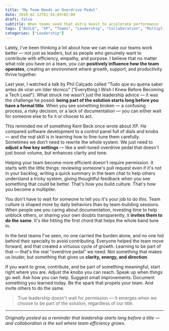 ```yaml
---
title: "My Team Needs an Overdrive Pedal"
date: 2010-02-12T01:55:03+02:00
draft: false
subtitle: When teams need that extra boost to accelerate performance
tags: ["AGILE", "XP", "Teams", "Leadership", "Collaboration", "Multipliers"]
categories: ["Leadership"]
---
```


Lately, I've been thinking a lot about how we can make our teams work better — not just as leaders, but as people who genuinely want to contribute with efficiency, empathy, and purpose. I believe that no matter what role you have on a team, you can **positively influence how the team operates**, creating an environment where growth, support, and productivity thrive together.

Last year, I watched a talk by Phil Calçado called "Tudo que eu queria saber antes de virar um líder técnico" ("Everything I Wish I Knew Before Becoming a Tech Lead"). What struck me wasn't just the leadership advice — it was the challenge he posed: **being part of the solution starts long before you have a formal title**. When you see something broken — a confusing process, a risky decision, or a lack of documentation — you can either wait for someone else to fix it or choose to act.

This reminded me of something Kent Beck once wrote about XP. He compared software development to a control panel full of dials and knobs — and the real skill is in learning how to fine-tune them carefully. Sometimes we don't need to rewrite the whole system. We just need to **adjust a few key settings** — like a well-tuned overdrive pedal that doesn't just boost volume, but enhances clarity and tone.

Helping your team become more efficient doesn't require permission. It starts with the little things: reviewing someone's pull request even if it's not in your backlog, writing a quick summary in the team chat to help others understand a tricky system, giving thoughtful feedback when you see something that could be better. That's how you build culture. That's how you become a multiplier.

You don't have to wait for someone to tell you it's your job to do this. Team culture is shaped more by daily behaviors than by team-building sessions. When people see you caring about documentation, investing time to help unblock others, or sharing your own doubts transparently, it **invites them to do the same**. It's like hitting the first chord that helps the whole band tune in.

In the best teams I've seen, no one carried the burden alone, and no one hid behind their specialty to avoid contributing. Everyone helped the team move forward, and that created a virtuous cycle of growth. Learning to be part of that — that's the real "overdrive pedal" we need. Not something that makes us louder, but something that gives us **clarity, energy, and direction**.

If you want to grow, contribute, and be part of something meaningful, start right where you are. Adjust the knobs you can reach. Speak up when things go well. Ask how you can help. Suggest small improvements. Document something you learned today. Be the spark that propels your team. And invite others to do the same.

> True leadership doesn't wait for permission — it emerges when we choose to be part of the solution, regardless of our title.

---

_Originally posted as a reminder that leadership starts long before a title — and collaboration is the soil where team efficiency grows._
